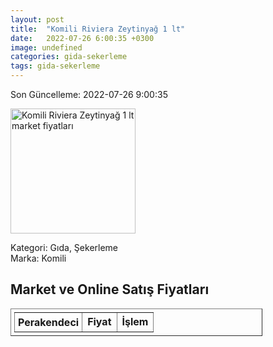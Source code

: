 ```yaml
---
layout: post
title:  "Komili Riviera Zeytinyağ 1 lt"
date:   2022-07-26 6:00:35 +0300
image: undefined
categories: gida-sekerleme
tags: gida-sekerleme
---
```


Son Güncelleme: 2022-07-26 9:00:35

<img src="undefined" width="200" alt="Komili Riviera Zeytinyağ 1 lt market fiyatları" />

Kategori: Gıda, Şekerleme
<br />
Marka: Komili

<h2>Market ve Online Satış Fiyatları</h2>

<table border="1" style="padding: 5px;width:80%;">
  <tr>
    <td style="padding: 5px;"><strong>Perakendeci</strong></td>
    <td><strong>Fiyat</strong></td>
    <td><strong>İşlem</strong></td>
  </tr>
  
</table>
